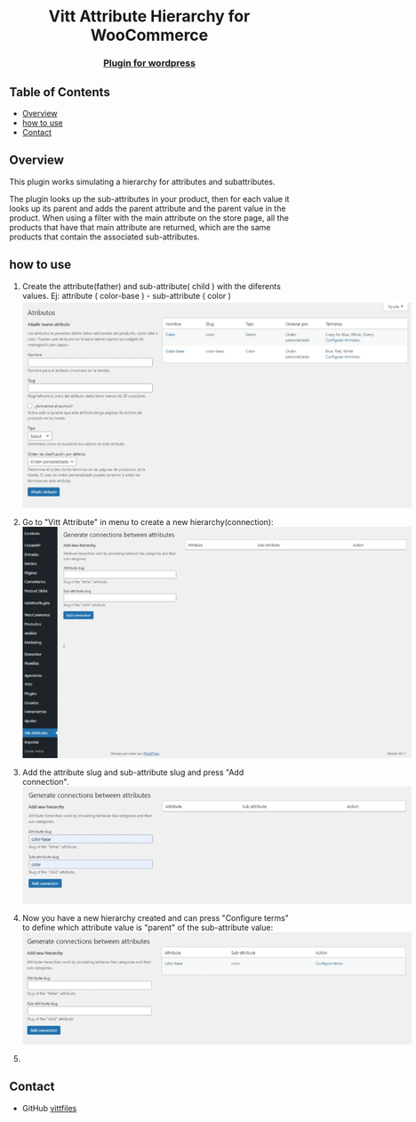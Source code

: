 <!-- Please update value in the {}  -->

<h1 align="center">Vitt Attribute Hierarchy for WooCommerce</h1>

<div align="center">
  <h3>
    <a href="">
      Plugin for wordpress
    </a>
  </h3>
</div>

<!-- TABLE OF CONTENTS -->

## Table of Contents

- [Overview](#overview)
- [how to use](#how-to-use)
- [Contact](#contact)

<!-- - [Features](#features) -->
<!-- OVERVIEW -->

## Overview

This plugin works simulating a hierarchy for attributes and subattributes.

The plugin looks up the sub-attributes in your product, then for each value it looks up its parent and adds the parent attribute and the parent value in the product.
When using a filter with the main attribute on the store page, all the products that have that main attribute are returned, which are the same products that contain the associated sub-attributes.

## how to use
1. Create the attribute(father) and sub-attribute( child ) with the diferents values.
   Ej: attribute ( color-base ) - sub-attribute ( color )
   <img src="https://github.com/vittfiles/vitt-attribute-hierarchy/blob/main/example-img/example01.webp" alt="create attribute and sub-attribute" style="max-width:700px;"/>


2. Go to "Vitt Attribute" in menu to create a new hierarchy(connection):
    <img src="https://github.com/vittfiles/vitt-attribute-hierarchy/blob/main/example-img/example02.webp" alt="create attribute and sub-attribute" style="max-width:700px;"/>


3. Add the attribute slug and sub-attribute slug and press "Add connection".
    <img src="https://github.com/vittfiles/vitt-attribute-hierarchy/blob/main/example-img/example03.webp" alt="create attribute and sub-attribute" style="max-width:700px;"/>

4. Now you have a new hierarchy created and can press "Configure terms" to define which attribute value is "parent" of the      sub-attribute value:
    <img src="https://github.com/vittfiles/vitt-attribute-hierarchy/blob/main/example-img/example04.webp" alt="create attribute and sub-attribute" style="max-width:700px;"/>

5. 
## Contact

- GitHub [vittfiles](https://github.com/vittfiles)